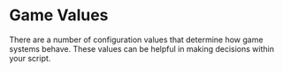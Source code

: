 # Game Values

There are a number of configuration values that determine how game systems behave. These values can be helpful in making decisions within your script.

```javascript

```
